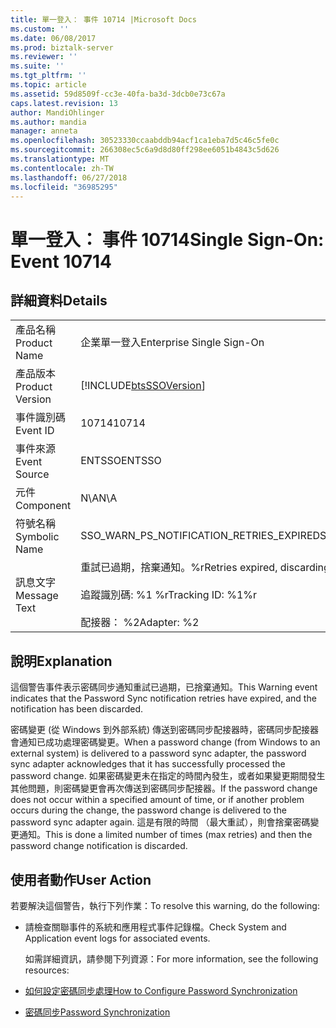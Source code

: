 ```yaml
---
title: 單一登入： 事件 10714 |Microsoft Docs
ms.custom: ''
ms.date: 06/08/2017
ms.prod: biztalk-server
ms.reviewer: ''
ms.suite: ''
ms.tgt_pltfrm: ''
ms.topic: article
ms.assetid: 59d8509f-cc3e-40fa-ba3d-3dcb0e73c67a
caps.latest.revision: 13
author: MandiOhlinger
ms.author: mandia
manager: anneta
ms.openlocfilehash: 30523330ccaabddb94acf1ca1eba7d5c46c5fe0c
ms.sourcegitcommit: 266308ec5c6a9d8d80ff298ee6051b4843c5d626
ms.translationtype: MT
ms.contentlocale: zh-TW
ms.lasthandoff: 06/27/2018
ms.locfileid: "36985295"
---
```

# <a name="single-sign-on-event-10714"></a><span data-ttu-id="fafa5-102">單一登入： 事件 10714</span><span class="sxs-lookup"><span data-stu-id="fafa5-102">Single Sign-On: Event 10714</span></span>
## <a name="details"></a><span data-ttu-id="fafa5-103">詳細資料</span><span class="sxs-lookup"><span data-stu-id="fafa5-103">Details</span></span>  

|                 |                                                                                                   |
|-----------------|---------------------------------------------------------------------------------------------------|
|  <span data-ttu-id="fafa5-104">產品名稱</span><span class="sxs-lookup"><span data-stu-id="fafa5-104">Product Name</span></span>   |                                     <span data-ttu-id="fafa5-105">企業單一登入</span><span class="sxs-lookup"><span data-stu-id="fafa5-105">Enterprise Single Sign-On</span></span>                                     |
| <span data-ttu-id="fafa5-106">產品版本</span><span class="sxs-lookup"><span data-stu-id="fafa5-106">Product Version</span></span> |                    [!INCLUDE[btsSSOVersion](../includes/btsssoversion-md.md)]                     |
|    <span data-ttu-id="fafa5-107">事件識別碼</span><span class="sxs-lookup"><span data-stu-id="fafa5-107">Event ID</span></span>     |                                               <span data-ttu-id="fafa5-108">10714</span><span class="sxs-lookup"><span data-stu-id="fafa5-108">10714</span></span>                                               |
|  <span data-ttu-id="fafa5-109">事件來源</span><span class="sxs-lookup"><span data-stu-id="fafa5-109">Event Source</span></span>   |                                              <span data-ttu-id="fafa5-110">ENTSSO</span><span class="sxs-lookup"><span data-stu-id="fafa5-110">ENTSSO</span></span>                                               |
|    <span data-ttu-id="fafa5-111">元件</span><span class="sxs-lookup"><span data-stu-id="fafa5-111">Component</span></span>    |                                                <span data-ttu-id="fafa5-112">N\A</span><span class="sxs-lookup"><span data-stu-id="fafa5-112">N\A</span></span>                                                |
|  <span data-ttu-id="fafa5-113">符號名稱</span><span class="sxs-lookup"><span data-stu-id="fafa5-113">Symbolic Name</span></span>  |                             <span data-ttu-id="fafa5-114">SSO_WARN_PS_NOTIFICATION_RETRIES_EXPIRED</span><span class="sxs-lookup"><span data-stu-id="fafa5-114">SSO_WARN_PS_NOTIFICATION_RETRIES_EXPIRED</span></span>                              |
|  <span data-ttu-id="fafa5-115">訊息文字</span><span class="sxs-lookup"><span data-stu-id="fafa5-115">Message Text</span></span>   | <span data-ttu-id="fafa5-116">重試已過期，捨棄通知。%r</span><span class="sxs-lookup"><span data-stu-id="fafa5-116">Retries expired, discarding notification.%r</span></span><br /><br /> <span data-ttu-id="fafa5-117">追蹤識別碼: %1 %r</span><span class="sxs-lookup"><span data-stu-id="fafa5-117">Tracking ID: %1%r</span></span><br /><br /> <span data-ttu-id="fafa5-118">配接器： %2</span><span class="sxs-lookup"><span data-stu-id="fafa5-118">Adapter: %2</span></span> |

## <a name="explanation"></a><span data-ttu-id="fafa5-119">說明</span><span class="sxs-lookup"><span data-stu-id="fafa5-119">Explanation</span></span>  
 <span data-ttu-id="fafa5-120">這個警告事件表示密碼同步通知重試已過期，已捨棄通知。</span><span class="sxs-lookup"><span data-stu-id="fafa5-120">This Warning event indicates that the Password Sync notification retries have expired, and the notification has been discarded.</span></span>  

 <span data-ttu-id="fafa5-121">密碼變更 (從 Windows 到外部系統) 傳送到密碼同步配接器時，密碼同步配接器會通知已成功處理密碼變更。</span><span class="sxs-lookup"><span data-stu-id="fafa5-121">When a password change (from Windows to an external system) is delivered to a password sync adapter, the password sync adapter acknowledges that it has successfully processed the password change.</span></span> <span data-ttu-id="fafa5-122">如果密碼變更未在指定的時間內發生，或者如果變更期間發生其他問題，則密碼變更會再次傳送到密碼同步配接器。</span><span class="sxs-lookup"><span data-stu-id="fafa5-122">If the password change does not occur within a specified amount of time, or if another problem occurs during the change, the password change is delivered to the password sync adapter again.</span></span> <span data-ttu-id="fafa5-123">這是有限的時間 （最大重試），則會捨棄密碼變更通知。</span><span class="sxs-lookup"><span data-stu-id="fafa5-123">This is done a limited number of times (max retries) and then the password change notification is discarded.</span></span>  

## <a name="user-action"></a><span data-ttu-id="fafa5-124">使用者動作</span><span class="sxs-lookup"><span data-stu-id="fafa5-124">User Action</span></span>  
 <span data-ttu-id="fafa5-125">若要解決這個警告，執行下列作業：</span><span class="sxs-lookup"><span data-stu-id="fafa5-125">To resolve this warning, do the following:</span></span>  

- <span data-ttu-id="fafa5-126">請檢查關聯事件的系統和應用程式事件記錄檔。</span><span class="sxs-lookup"><span data-stu-id="fafa5-126">Check System and Application event logs for associated events.</span></span>  

  <span data-ttu-id="fafa5-127">如需詳細資訊，請參閱下列資源：</span><span class="sxs-lookup"><span data-stu-id="fafa5-127">For more information, see the following resources:</span></span>  

- [<span data-ttu-id="fafa5-128">如何設定密碼同步處理</span><span class="sxs-lookup"><span data-stu-id="fafa5-128">How to Configure Password Synchronization</span></span>](../core/how-to-configure-password-synchronization.md)  

- [<span data-ttu-id="fafa5-129">密碼同步</span><span class="sxs-lookup"><span data-stu-id="fafa5-129">Password Synchronization</span></span>](../core/password-synchronization2.md)
